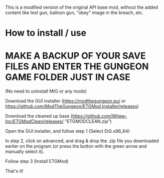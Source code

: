 This is a modified version of the original API base mod, without the added content like test gun, balloon gun, "obey" image in the breach, etc.

# How to install / use

# MAKE A BACKUP OF YOUR SAVE FILES AND ENTER THE GUNGEON GAME FOLDER JUST IN CASE

(No need to uninstall MtG or any mods)

Download the GUI installer (https://modthegungeon.eu/ or https://github.com/ModTheGungeon/ETGMod.Installer/releases)

Download the cleaned up base (https://github.com/Whew-Inc/ETGModClean/releases/ "ETGMODCLEAN.zip")

Open the GUI installer, and follow step 1 (Select EtG.x86_64)

In step 2, click on advanced, and drag & drop the .zip file you downloaded earlier on the program (or press the button with the green arrow and manually select it).

Follow step 3 (Install ETGMod)

That's it!
